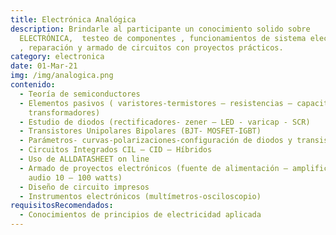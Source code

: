 ```yaml
---
title: Electrónica Analógica
description: Brindarle al participante un conocimiento solido sobre
  ELECTRÓNICA,  testeo de componentes , funcionamientos de sistema electrónicos
  , reparación y armado de circuitos con proyectos prácticos.
category: electronica
date: 01-Mar-21
img: /img/analogica.png
contenido:
  - Teoría de semiconductores
  - Elementos pasivos ( varistores-termistores – resistencias – capacitores –
    transformadores)
  - Estudio de diodos (rectificadores- zener – LED - varicap - SCR)
  - Transistores Unipolares Bipolares (BJT- MOSFET-IGBT)
  - Parámetros- curvas-polarizaciones-configuración de diodos y transistores
  - Circuitos Integrados CIL – CID – Híbridos
  - Uso de ALLDATASHEET on line
  - Armado de proyectos electrónicos (fuente de alimentación – amplificador de
    audio 10 – 100 watts)
  - Diseño de circuito impresos
  - Instrumentos electrónicos (multímetros-osciloscopio)
requisitosRecomendados:
  - Conocimientos de principios de electricidad aplicada
---
```

